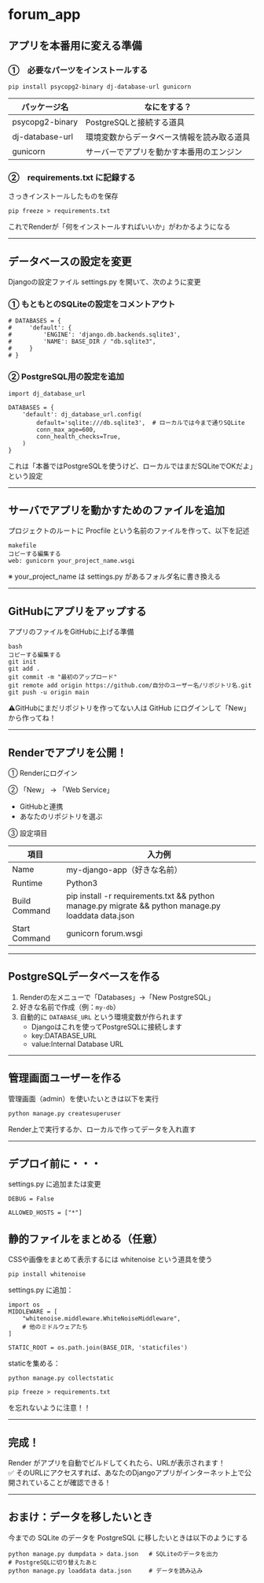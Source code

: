# forum_app

## アプリを本番用に変える準備
### ①　必要なパーツをインストールする
```
pip install psycopg2-binary dj-database-url gunicorn
```

|パッケージ名|なにをする？|
|---|---|
|psycopg2-binary|PostgreSQLと接続する道具|
|dj-database-url|環境変数からデータベース情報を読み取る道具|
|gunicorn|サーバーでアプリを動かす本番用のエンジン|

### ②　requirements.txt に記録する
さっきインストールしたものを保存
```
pip freeze > requirements.txt
```
これでRenderが「何をインストールすればいいか」がわかるようになる

---
## データベースの設定を変更
Djangoの設定ファイル settings.py を開いて、次のように変更
### ① もともとのSQLiteの設定をコメントアウト

```
# DATABASES = {
#     'default': {
#         'ENGINE': 'django.db.backends.sqlite3',
#         'NAME': BASE_DIR / "db.sqlite3",
#     }
# }
```

### ② PostgreSQL用の設定を追加
```
import dj_database_url

DATABASES = {
    'default': dj_database_url.config(
        default='sqlite:///db.sqlite3',  # ローカルでは今まで通りSQLite
        conn_max_age=600,
        conn_health_checks=True,
    )
}

```
これは「本番ではPostgreSQLを使うけど、ローカルではまだSQLiteでOKだよ」という設定

---
## サーバでアプリを動かすためのファイルを追加
プロジェクトのルートに Procfile という名前のファイルを作って、以下を記述
```
makefile
コピーする編集する
web: gunicorn your_project_name.wsgi
```
※ your_project_name は settings.py があるフォルダ名に書き換える

---
## GitHubにアプリをアップする
アプリのファイルをGitHubに上げる準備
```
bash
コピーする編集する
git init
git add .
git commit -m "最初のアップロード"
git remote add origin https://github.com/自分のユーザー名/リポジトリ名.git
git push -u origin main
```
⚠️GitHubにまだリポジトリを作ってない人は GitHub にログインして「New」から作ってね！

---
## Renderでアプリを公開！
① Renderにログイン

② 「New」 → 「Web Service」
- GitHubと連携
- あなたのリポジトリを選ぶ
  
③ 設定項目

|項目|入力例|
|---|---|
|Name|my-django-app（好きな名前）|
|Runtime|Python3|
|Build Command|pip install -r requirements.txt && python manage.py migrate && python manage.py loaddata data.json|
|Start Command|gunicorn forum.wsgi|

---
## PostgreSQLデータベースを作る
1. Renderの左メニューで「Databases」→「New PostgreSQL」
2. 好きな名前で作成（例：`my-db`）
3. 自動的に `DATABASE_URL` という環境変数が作られます
    - Djangoはこれを使ってPostgreSQLに接続します
    - key:DATABASE_URL
    - value:Internal Database URL
      
---
## 管理画面ユーザーを作る
管理画面（admin）を使いたいときは以下を実行
```
python manage.py createsuperuser
```
Render上で実行するか、ローカルで作ってデータを入れ直す

---
## デプロイ前に・・・

settings.py に追加または変更
```
DEBUG = False

ALLOWED_HOSTS = ["*"]
```

## 静的ファイルをまとめる（任意）
CSSや画像をまとめて表示するには whitenoise という道具を使う
```
pip install whitenoise
```
settings.py に追加：
```
import os
MIDDLEWARE = [
    "whitenoise.middleware.WhiteNoiseMiddleware",
    # 他のミドルウェアたち
]

STATIC_ROOT = os.path.join(BASE_DIR, 'staticfiles')
```
staticを集める：
```
python manage.py collectstatic
```
```
pip freeze > requirements.txt
```
を忘れないように注意！！

---
## 完成！
Render がアプリを自動でビルドしてくれたら、URLが表示されます！\
✅ そのURLにアクセスすれば、あなたのDjangoアプリがインターネット上で公開されていることが確認できる！

---
## おまけ：データを移したいとき
今までの SQLite のデータを PostgreSQL に移したいときは以下のようにする
```
python manage.py dumpdata > data.json   # SQLiteのデータを出力
# PostgreSQLに切り替えたあと
python manage.py loaddata data.json     # データを読み込み
```